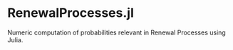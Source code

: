 # RenewalProcesses.jl
Numeric computation of probabilities relevant in Renewal Processes using Julia.
